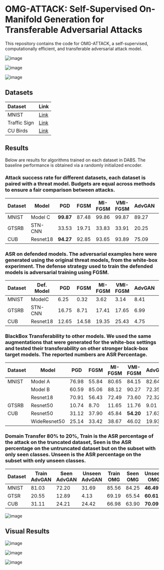 # OMG-ATTACK: Self-Supervised On-Manifold Generation for Transferable Adversarial Attacks

This repository contains the code for OMG-ATTACK, a self-supervised, computationally efficient, and transferable adversarial attack model.

![image](https://github.com/ofirbartal100/omg_attack/assets/23661390/b6597a51-01ba-4054-88c9-0e15d0136dde)

![image](https://github.com/ofirbartal100/omg_attack/assets/23661390/951881c5-a1a2-4c4d-ae68-311cf81389ad)

![image](https://github.com/ofirbartal100/omg_attack/assets/23661390/4054b176-4366-475a-a270-1655507e535a)




## Datasets

| Dataset | Link |
|:-----------------|:-----------------|
| MNIST|[Link](https://sid.erda.dk/public/archives/daaeac0d7ce1152aea9b61d9f1e19370/published-archive.html)|
|Traffic Sign|[Link](https://sid.erda.dk/public/archives/daaeac0d7ce1152aea9b61d9f1e19370/published-archive.html)
|CU Birds|[Link](http://www.vision.caltech.edu/visipedia/CUB-200.html)|


## Results
Below are results for algorithms trained on each dataset in DABS. The baseline performance is obtained via a randomly initialized encoder.

### Attack success rate for different datasets, each dataset is paired with a threat model. Budgets are equal across methods to ensure a fair comparison between attacks.

| Dataset | Model    | PGD   | FGSM  | MI-FGSM | VMI-FGSM | AdvGAN | OMG   |
| ------- | -------- | ----- | ----- | ------- | -------- | ------ | ----- |
| MNIST   | Model C  | **99.87** | 87.48 | 99.86   | 99.87    | 89.27  | 99.37 |
| GTSRB   | STN-CNN  | 33.53 | 19.71 | 33.83   | 33.91    | 20.25  | **67.48** |
| CUB     | Resnet18 | **94.27** | 92.85 | 93.65   | 93.89    | 75.09  | 46.97 |


### ASR on defended models. The adversarial examples here were generated using the original threat models, from the white-box experiment. The defense strategy used to train the defended models is adversarial training using FGSM.

| Dataset | Def. Model | PGD   | FGSM  | MI-FGSM | VMI-FGSM | AdvGAN | OMG   |
| ------- | ---------- | ----- | ----- | ------- | -------- | ------ | ----- |
| MNIST   | ModelC     | 6.25  | 0.32  | 3.62    | 3.14     | 8.41   | **99.33** |
| GTSRB   | STN-CNN    | 16.75 | 8.71  | 17.41   | 17.65    | 6.99   | **64.58** |
| CUB     | Resnet18   | 12.65 | 14.58 | 19.35   | 25.43    | 4.75   | **38.94** |


### BlackBox Transferability to other models. We used the same augmentations that were generated for the white-box settings and tested their transferability on other stronger black-box target models. The reported numbers are ASR Percentage.

| Dataset | Model         | PGD   | FGSM  | MI-FGSM | VMI-FGSM | AdvGAN | OMG   |
| ------- | ------------- | ----- | ----- | ------- | -------- | ------ | ----- |
| MNIST   | Model A       | 76.98 | 55.84 | 80.65   | 84.15    | 82.64  | **99.29** |
|         | Model B       | 60.59 | 85.06 | 88.12   | 90.27    | 72.35  | **99.56** |
|         | Resnet18      | 70.91 | 56.43 | 72.49   | 73.60    | 72.32  | **89.65** |
| GTSRB   | Resnet50      | 10.74 | 8.70  | 11.65   | 11.76    | 9.01   | **58.89** |
| CUB     | Resnet50      | 31.12 | 37.90 | 45.84   | **54.20**    | 17.63  | 48.33 |
|         | WideResnet50  | 25.14 | 33.42 | 38.67   | 46.02    | 19.93  | **46.84** |


### Domain Transfer 80% to 20%, Train is the ASR percentage of the attack on the truncated dataset, Seen is the ASR percentage on the untruncated dataset but on the subset with only seen classes. Unseen is the ASR percentage on the subset with only unseen classes.

| Dataset | Train AdvGAN | Seen AdvGAN | Unseen AdvGAN | Train OMG | Seen OMG | Unseen OMG |
| ------- | ------------ | ----------- | ------------- | --------- | -------- | ---------- |
| MNIST   | 81.03        | 72.20       | 31.69         | 85.56     | 84.25    | **46.49**      |
| GTSR    | 20.55        | 12.89       | 4.13          | 69.19     | 65.54    | **60.61**      |
| CUB     | 31.11        | 24.21       | 24.42         | 66.98     | 63.90    | **70.09**      |

![image](https://github.com/ofirbartal100/omg_attack/assets/23661390/be42122d-c6b8-48b1-822f-d52dd8708f4e)

## Visual Results

![image](https://github.com/ofirbartal100/omg_attack/assets/23661390/c0de1c38-3aee-4ded-915a-116b3ba227e1)

![image](https://github.com/ofirbartal100/omg_attack/assets/23661390/ca568eb1-d159-4d99-972c-3aa21c9ed950)

![image](https://github.com/ofirbartal100/omg_attack/assets/23661390/f00cc534-9071-4c0d-abd9-716dc6adf2e7)

